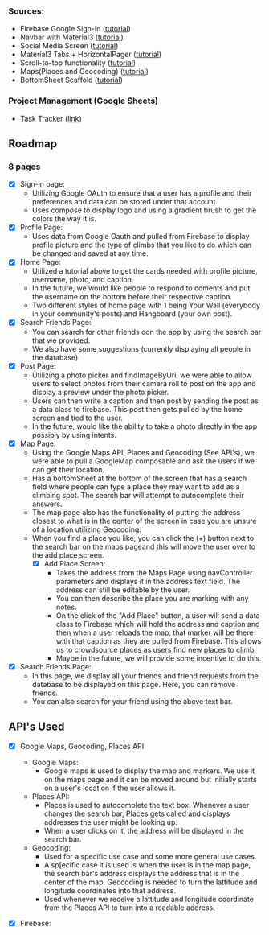 ### Sources:
- Firebase Google Sign-In ([tutorial](https://www.youtube.com/watch?v=zCIfBbm06QM))
- Navbar with Material3 ([tutorial](https://www.youtube.com/watch?v=c8XP_Ee7iqY))
- Social Media Screen ([tutorial](https://www.youtube.com/watch?v=D0YgT6sp1Oo&list=PL2OhfKAEqtl99uxJMCKFM7XbcRmEQVyhW&index=7))
- Material3 Tabs + HorizontalPager ([tutorial](https://www.youtube.com/watch?v=9r4st6dmyNE))
- Scroll-to-top functionality ([tutorial](https://medium.com/@gsaillen95/how-to-create-a-jump-to-top-feature-with-jetpack-compose-2ed487b30087))
- Maps(Places and Geocoding) ([tutorial](https://blog.sanskar10100.dev/integrating-google-maps-places-api-and-reverse-geocoding-with-jetpack-compose#heading-3-places-api))
- BottomSheet Scaffold ([tutorial](https://www.youtube.com/watch?v=VxgWUdOKgtI))

### Project Management (Google Sheets)
- Task Tracker ([link](https://docs.google.com/spreadsheets/d/1bbkJkG-PS3HzLtA9W112ed9gqWV_Gf24eZy-Vc0oES8/edit?usp=sharing))

## Roadmap
### 8 pages
- [x] Sign-in page:
  - Utilizing Google OAuth to ensure that a user has a profile and their preferences and data can be stored under that account.
  - Uses compose to display logo and using a gradient brush to get the colors the way it is.
- [x] Profile Page:
  - Uses data from Google Oauth and pulled from Firebase to display profile picture and the type of climbs that you like to do which can be changed and saved at any time.
- [x] Home Page:
  - Utilized a tutorial above to get the cards needed with profile picture, username, photo, and caption.
  - In the future, we would like people to respond to coments and put the username on the bottom before their respective caption.
  - Two different styles of home page with 1 being Your Wall (everybody in your community's posts) and Hangboard (your own post).
- [x] Search Friends Page:
  - You can search for other friends oon the app by using the search bar that we provided.
  - We also have some suggestions (currently displaying all people in the database)
- [x] Post Page:
  - Utilizing a photo picker and findImageByUri, we were able to allow users to select photos from their camera roll to post on the app and display a preview under the photo picker.
  - Users can then write a caption and then post by sending the post as a data class to firebase. This post then gets pulled by the home screen and tied to the user.
  - In the future, would like the ability to take a photo directly in the app possibly by using intents.
- [x] Map Page:
  - Using the Google Maps API, Places and Geocoding (See API's), we were able to pull a GoogleMap composable and ask the users if we can get their location.
  - Has a bottomSheet at the bottom of the screen that has a search field where people can type a place they may want to add as a climbing spot. The search bar will attempt to autocomplete their answers.
  - The map page also has the functionality of putting the address closest to what is in the center of the screen in case you are unsure of a location utilizing Geocoding.
  - When you find a place you like, you can click the (+) button next to the search bar on the maps pageand this will move the user over to the add place screen.
      - [x] Add Place Screen:
        - Takes the address from the Maps Page using navController parameters and displays it in the address text field. The address can still be editable by the user. 
        - You can then describe the place you are marking with any notes.
        - On the click of the "Add Place" button, a user will send a data class to Firebase which will hold the address and caption and then when a user reloads the map, that marker will be there with that caption as they are pulled from Firebase. This allows us to crowdsource places as users find new places to climb.
        - Maybe in the future, we will provide some incentive to do this.
- [x] Search Friends Page:
  - In this page, we display all your friends and friend requests from the database to be displayed on this page. Here, you can remove friends.
  - You can also search for your friend using the above text bar.


## API's Used
- [x] Google Maps, Geocoding, Places API
  - Google Maps:
    - Google maps is used to display the map and markers. We use it on the maps page and it can be moved around but initially starts on a user's location if the user allows it.
  - Places API:
    - Places is used to autocomplete the text box. Whenever a user changes the search bar, Places gets called and displays addresses the user might be looking up.
    - When a user clicks on it, the address will be displayed in the search bar.
  - Geocoding:
    - Used for a specific use case and some more general use cases.
    - A sp[ecific case it is used is when the user is in the map page, the search bar's address displays the address that is in the center of the map. Geocoding is needed to turn the lattitude and longitude coordinates into that address.
    - Used whenever we receive a lattitude and longitude coordinate from the Places API to turn into a readable address.
- [x] Firebase:


